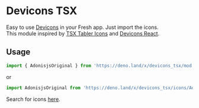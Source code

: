 # Devicons TSX

Easy to use [Devicons](https://devicon.dev/) in your Fresh app. Just import the icons.  
This module inspired by [TSX Tabler Icons](https://tabler-icons-tsx.deno.dev/) and [Devicons React](https://devicons-react.vercel.app/).

## Usage

```typescript
import { AdonisjsOriginal } from 'https://deno.land/x/devicons_tsx/mod.ts'
```

or

```typescript
import AdonisjsOriginal from 'https://deno.land/x/devicons_tsx/icons/AdonisjsOriginal.tsx'
```

Search for icons [here](https://devicons-react.vercel.app/latest).
